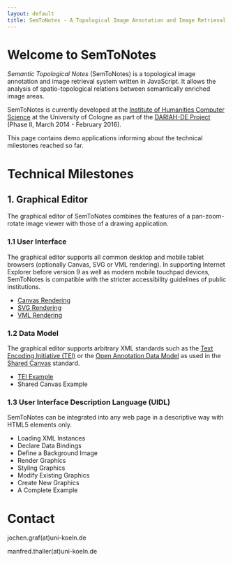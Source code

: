 ```yaml
---
layout: default
title: SemToNotes - A Topological Image Annotation and Image Retrieval System
---
```


# Welcome to SemToNotes
_Semantic Topological Notes_ (SemToNotes) is a topological image annotation and image retrieval system written in JavaScript. It allows the analysis of spatio-topological relations between semantically enriched image areas.

SemToNotes is currently developed at the [Institute of Humanities Computer Science](http://hki.uni-koeln.de) at the University of Cologne as part of the [DARIAH-DE Project](https://de.dariah.eu/) (Phase II, March 2014 - February 2016).

This page contains demo applications informing about the technical milestones reached so far.

# Technical Milestones

## 1. Graphical Editor
The graphical editor of SemToNotes combines the features of a pan-zoom-rotate image viewer with those of a drawing application.

### 1.1 User Interface
The graphical editor supports all common desktop and mobile tablet browsers (optionally Canvas, SVG or VML rendering). In supporting Internet Explorer before version 9 as well as modern mobile touchpad devices, SemToNotes is compatible with the stricter accessibility guidelines of public institutions.

* [Canvas Rendering](./milestone/rendering-canvas)
* [SVG Rendering](./milestone/rendering-svg)
* [VML Rendering](./milestone/rendering-vml)

### 1.2 Data Model
The graphical editor supports arbitrary XML standards such as the [Text Encoding Initiative (TEI)](http://www.tei-c.org/index.xml) or the [Open Annotation Data Model](http://www.w3.org/ns/oa) as used in the [Shared Canvas](http://iiif.io/model/shared-canvas/1.0/index.html) standard.

* [TEI Example](./milestone/example-tei)
* Shared Canvas Example

### 1.3 User Interface Description Language (UIDL)
SemToNotes can be integrated into any web page in a descriptive way with HTML5 elements only.

* Loading XML Instances
* Declare Data Bindings
* Define a Background Image
* Render Graphics
* Styling Graphics
* Modify Existing Graphics
* Create New Graphics
* A Complete Example

# Contact
jochen.graf(at)uni-koeln.de

manfred.thaller(at)uni-koeln.de
